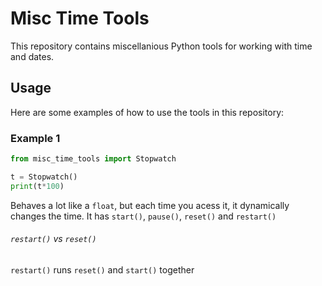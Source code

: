 # Misc Time Tools

This repository contains miscellanious Python tools for working with time and dates.

## Usage

Here are some examples of how to use the tools in this repository:

### Example 1

```python
from misc_time_tools import Stopwatch

t = Stopwatch()
print(t*100)
```
Behaves a lot like a `float`, but each time you acess it, it dynamically changes the time.
It has `start()`, `pause()`, `reset()` and `restart()`

###### `restart()` vs `reset()`
`restart()` runs `reset()` and `start()` together